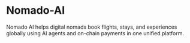 # Nomado-AI
Nomado AI helps digital nomads book flights, stays, and experiences globally using AI agents and on-chain payments in one unified platform.